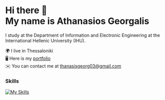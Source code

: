 <h1>Hi there 👋 <br>My name is Athanasios Georgalis</h1>

I study at the Department of Information and Electronic Engineering at the International Hellenic University (IHU).

🌍 I live in Thessaloniki<br>
🖥️ Here is my <a href="https://thanasisgeorg.github.io/Portfolio/" target="_blank">portfolio</a><br>
✉️ You can contact me at <a>thanasisgeorg03@gmail.com</a>

### Skills

[![My Skills](https://skillicons.dev/icons?i=c,cpp,kotlin,java,html,css,js,arduino,git,sqlite,postgresql,linux,ubuntu)](https://skillicons.dev)
